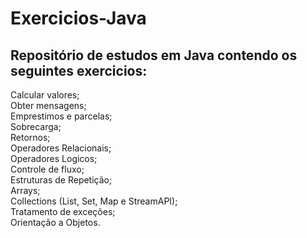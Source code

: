 # Exercicios-Java

## Repositório de estudos em Java contendo os seguintes exercicios:

Calcular valores; </br>
Obter mensagens; </br>
Emprestimos e parcelas; </br>
Sobrecarga; </br>
Retornos; </br>
Operadores Relacionais; </br>
Operadores Logicos; </br>
Controle de fluxo; </br>
Estruturas de Repetição; </br>
Arrays; </br>
Collections (List, Set, Map e StreamAPI); </br>
Tratamento de exceções; </br>
Orientação a Objetos.
